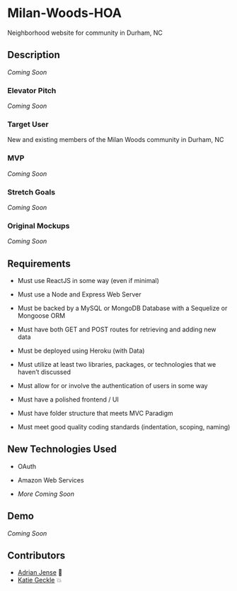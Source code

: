 # Milan-Woods-HOA
Neighborhood website for community in Durham, NC

## Description
*Coming Soon*

### Elevator Pitch
*Coming Soon*

### Target User
New and existing members of the Milan Woods community in Durham, NC

### MVP
*Coming Soon*

### Stretch Goals
*Coming Soon*

### Original Mockups
*Coming Soon*

## Requirements
+ Must use ReactJS in some way (even if minimal)

+ Must use a Node and Express Web Server

+ Must be backed by a MySQL or MongoDB Database with a Sequelize or Mongoose ORM  

+ Must have both GET and POST routes for retrieving and adding new data

+ Must be deployed using Heroku (with Data)

+ Must utilize at least two libraries, packages, or technologies that we haven’t discussed

+ Must allow for or involve the authentication of users in some way

+ Must have a polished frontend / UI 

+ Must have folder structure that meets MVC Paradigm

+ Must meet good quality coding standards (indentation, scoping, naming)

## New Technologies Used

+ OAuth

+ Amazon Web Services

+ *More Coming Soon*

## Demo
*Coming Soon*

## Contributors
+ [Adrian Jense](https://github.com/katiearina "GitHub - Adrian") :facepunch:
+ [Katie Geckle](https://github.com/katiearina "GitHub - Katie") :boom: